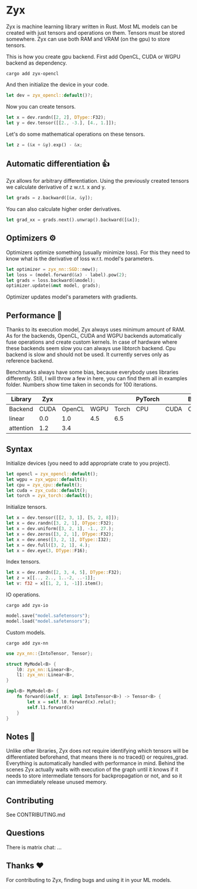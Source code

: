 # Zyx

Zyx is machine learning library written in Rust.
Most ML models can be created with just tensors and operations on them.
Tensors must be stored somewhere. Zyx can use both RAM and VRAM (on the gpu) to store tensors.

This is how you create gpu backend. First add OpenCL, CUDA or WGPU backend as dependency.
```shell
cargo add zyx-opencl
```
And then initialize the device in your code.
```rust
let dev = zyx_opencl::default()?;
```
Now you can create tensors.
```rust
let x = dev.randn([2, 2], DType::F32);
let y = dev.tensor([[2., -3.], [4., 1.]]);
```
Let's do some mathematical operations on these tensors.
```rust
let z = (&x + &y).exp() - &x;
```

## Automatic differentiation 👍

Zyx allows for arbitrary differentiation. Using the previously created tensors we calculate derivative of z w.r.t. x and y.
```rust
let grads = z.backward([&x, &y]);
```
You can also calculate higher order derivatives.
```rust
let grad_xx = grads.next().unwrap().backward([&x]);
```

## Optimizers ⚙️

Optimizers optimize something (usually minimize loss). For this they need to know what is the derivative of loss w.r.t. model's parameters.
```rust
let optimizer = zyx_nn::SGD::new();
let loss = (model.forward(&x) - label).pow(2);
let grads = loss.backward(&model);
optimizer.update(&mut model, grads);
```
Optimizer updates model's parameters with gradients.

## Performance 🚀

Thanks to its execution model, Zyx always uses minimum amount of RAM.
As for the backends, OpenCL, CUDA and WGPU backends automatically fuse operations and create custom kernels.
In case of hardware where these backends seem slow you can always use libtorch backend.
Cpu backend is slow and should not be used. It currently serves only as reference backend.

Benchmarks always have some bias, because everybody uses libraries differently.
Still, I will throw a few in here, you can find them all in examples folder.
Numbers show time taken in seconds for 100 iterations.

| Library   | Zyx  |        |      |       | PyTorch |      | Burn |      |
|-----------|------|--------|------|-------|---------|------|------|------|
| Backend   | CUDA | OpenCL | WGPU | Torch | CPU     | CUDA | CPU  | WGPU |
| linear    | 0.0  | 1.0    | 4.5  | 6.5   |
| attention | 1.2  | 3.4    |

## Syntax

Initialize devices (you need to add appropriate crate to you project).
```rust
let opencl = zyx_opencl::default();
let wgpu = zyx_wgpu::default();
let cpu = zyx_cpu::default();
let cuda = zyx_cuda::default();
let torch = zyx_torch::default();
```
Initialize tensors.
```rust
let x = dev.tensor([[2, 3, 1], [5, 2, 8]]);
let x = dev.randn([3, 2, 1], DType::F32);
let x = dev.uniform([3, 2, 1], -1., 27.);
let x = dev.zeros([3, 2, 1], DType::F32);
let x = dev.ones([3, 2, 1], DType::I32);
let x = dev.full([3, 2, 1], 4.);
let x = dev.eye(3, DType::F16);
```
Index tensors.
```rust
let x = dev.randn([2, 3, 4, 5], DType::F32);
let z = x[[.., 2.., 1..-2, ..-1]];
let v: f32 = x[[1, 2, 1, -1]].item();
```
IO operations.
```shell
cargo add zyx-io
```
```rust
model.save("model.safetensors");
model.load("model.safetensors");
```
Custom models.
```shell
cargo add zyx-nn
```
```rust
use zyx_nn::{IntoTensor, Tensor};

struct MyModel<B> {
    l0: zyx_nn::Linear<B>,
    l1: zyx_nn::Linear<B>,
}

impl<B> MyModel<B> {
    fn forward(&self, x: impl IntoTensor<B>) -> Tensor<B> {
        let x = self.l0.forward(x).relu();
        self.l1.forward(x)
    }
}
```

## Notes 🤔

Unlike other libraries, Zyx does not require identifying which tensors will be differentiated beforehand,
that means there is no traced() or requires_grad. Everything is automatically handled with performance in mind.
Behind the scenes Zyx actually waits with execution of the graph until it knows if it needs to store intermediate
tensors for backpropagation or not, and so it can immediately release unused memory.

## Contributing

See CONTRIBUTING.md

## Questions

There is matrix chat: ...

## Thanks ❤️

For contributing to Zyx, finding bugs and using it in your ML models.
